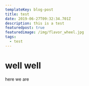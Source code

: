 ```yaml
---
templateKey: blog-post
title: test
date: 2019-06-27T09:32:34.701Z
description: this is a test
featuredpost: true
featuredimage: /img/flavor_wheel.jpg
tags:
  - test
---
```

# well well

here we are
